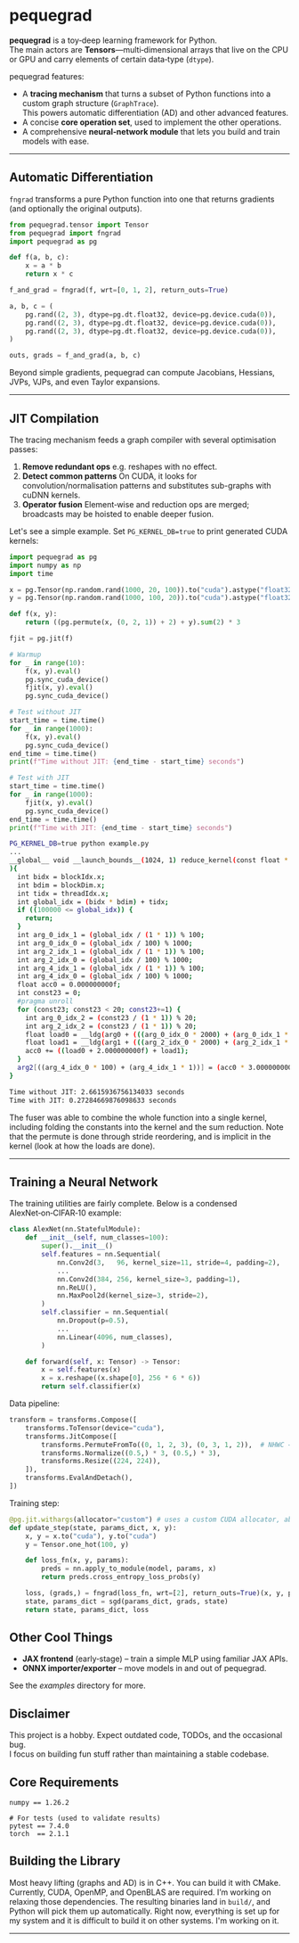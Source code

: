 # pequegrad

**pequegrad** is a toy‑deep learning framework for Python.  
The main actors are **Tensors**—multi‑dimensional arrays that live on the CPU or GPU and carry elements of certain data‑type (`dtype`).

pequegrad features:

* A **tracing mechanism** that turns a subset of Python functions into a custom graph structure (`GraphTrace`).  
  This powers automatic differentiation (AD) and other advanced features.
* A concise **core operation set**, used to implement the other operations.
* A comprehensive **neural‑network module** that lets you build and train models with ease.

---

## Automatic Differentiation

`fngrad` transforms a pure Python function into one that returns gradients (and optionally the original outputs).

```python
from pequegrad.tensor import Tensor
from pequegrad import fngrad
import pequegrad as pg

def f(a, b, c):
    x = a * b
    return x * c

f_and_grad = fngrad(f, wrt=[0, 1, 2], return_outs=True)

a, b, c = (
    pg.rand((2, 3), dtype=pg.dt.float32, device=pg.device.cuda(0)),
    pg.rand((2, 3), dtype=pg.dt.float32, device=pg.device.cuda(0)),
    pg.rand((2, 3), dtype=pg.dt.float32, device=pg.device.cuda(0)),
)

outs, grads = f_and_grad(a, b, c)
```

Beyond simple gradients, pequegrad can compute Jacobians, Hessians, JVPs, VJPs, and even Taylor expansions.

---

## JIT Compilation

The tracing mechanism feeds a graph compiler with several optimisation passes:

1. **Remove redundant ops** e.g. reshapes with no effect.
2. **Detect common patterns** On CUDA, it looks for convolution/normalisation patterns and substitutes sub-graphs with cuDNN kernels.
3. **Operator fusion** Element‑wise and reduction ops are merged; broadcasts may be hoisted to enable deeper fusion.


Let's see a simple example. Set `PG_KERNEL_DB=true` to print generated CUDA kernels:

```python
import pequegrad as pg
import numpy as np
import time

x = pg.Tensor(np.random.rand(1000, 20, 100)).to("cuda").astype("float32")
y = pg.Tensor(np.random.rand(1000, 100, 20)).to("cuda").astype("float32")

def f(x, y):
    return ((pg.permute(x, (0, 2, 1)) + 2) + y).sum(2) * 3

fjit = pg.jit(f)

# Warmup
for _ in range(10):
    f(x, y).eval()
    pg.sync_cuda_device()
    fjit(x, y).eval()
    pg.sync_cuda_device()

# Test without JIT
start_time = time.time()
for _ in range(1000):
    f(x, y).eval()
    pg.sync_cuda_device()
end_time = time.time()
print(f"Time without JIT: {end_time - start_time} seconds")

# Test with JIT
start_time = time.time()
for _ in range(1000):
    fjit(x, y).eval()
    pg.sync_cuda_device()
end_time = time.time()
print(f"Time with JIT: {end_time - start_time} seconds")
```
```bash
PG_KERNEL_DB=true python example.py
...
__global__ void __launch_bounds__(1024, 1) reduce_kernel(const float * __restrict__ arg0, const float * __restrict__ arg1, float * __restrict__ arg2
){
  int bidx = blockIdx.x;
  int bdim = blockDim.x;
  int tidx = threadIdx.x;
  int global_idx = (bidx * bdim) + tidx;
  if ((100000 <= global_idx)) {
    return;
  }
  int arg_0_idx_1 = (global_idx / (1 * 1)) % 100;
  int arg_0_idx_0 = (global_idx / 100) % 1000;
  int arg_2_idx_1 = (global_idx / (1 * 1)) % 100;
  int arg_2_idx_0 = (global_idx / 100) % 1000;
  int arg_4_idx_1 = (global_idx / (1 * 1)) % 100;
  int arg_4_idx_0 = (global_idx / 100) % 1000;
  float acc0 = 0.000000000f;
  int const23 = 0;
  #pragma unroll
  for (const23; const23 < 20; const23+=1) {
    int arg_0_idx_2 = (const23 / (1 * 1)) % 20;
    int arg_2_idx_2 = (const23 / (1 * 1)) % 20;
    float load0 = __ldg(arg0 + (((arg_0_idx_0 * 2000) + (arg_0_idx_1 * 1)) + (arg_0_idx_2 * 100)));
    float load1 = __ldg(arg1 + (((arg_2_idx_0 * 2000) + (arg_2_idx_1 * 20)) + (arg_2_idx_2 * 1)));
    acc0 += ((load0 + 2.000000000f) + load1);
  }
  arg2[((arg_4_idx_0 * 100) + (arg_4_idx_1 * 1))] = (acc0 * 3.000000000f);
}

Time without JIT: 2.6615936756134033 seconds
Time with JIT: 0.27284669876098633 seconds
```

The fuser was able to combine the whole function into a single kernel, including folding the constants into the kernel and the sum reduction. Note that the permute is done through stride reordering, and is implicit in the kernel (look at how the loads are done).

---

## Training a Neural Network

The training utilities are fairly complete. Below is a condensed AlexNet‑on‑CIFAR‑10 example:

```python
class AlexNet(nn.StatefulModule):
    def __init__(self, num_classes=100):
        super().__init__()
        self.features = nn.Sequential(
            nn.Conv2d(3,   96, kernel_size=11, stride=4, padding=2),
            ...
            nn.Conv2d(384, 256, kernel_size=3, padding=1),
            nn.ReLU(),
            nn.MaxPool2d(kernel_size=3, stride=2),
        )
        self.classifier = nn.Sequential(
            nn.Dropout(p=0.5),
            ...
            nn.Linear(4096, num_classes),
        )

    def forward(self, x: Tensor) -> Tensor:
        x = self.features(x)
        x = x.reshape((x.shape[0], 256 * 6 * 6))
        return self.classifier(x)
```

Data pipeline:

```python
transform = transforms.Compose([
    transforms.ToTensor(device="cuda"),
    transforms.JitCompose([
        transforms.PermuteFromTo((0, 1, 2, 3), (0, 3, 1, 2)),  # NHWC → NCHW
        transforms.Normalize((0.5,) * 3, (0.5,) * 3),
        transforms.Resize((224, 224)),
    ]),
    transforms.EvalAndDetach(),
])
```

Training step:

```python
@pg.jit.withargs(allocator="custom") # uses a custom CUDA allocator, about 8% faster on a 2070 laptop
def update_step(state, params_dict, x, y):
    x, y = x.to("cuda"), y.to("cuda")
    y = Tensor.one_hot(100, y)

    def loss_fn(x, y, params):
        preds = nn.apply_to_module(model, params, x)
        return preds.cross_entropy_loss_probs(y)

    loss, (grads,) = fngrad(loss_fn, wrt=[2], return_outs=True)(x, y, params_dict)
    state, params_dict = sgd(params_dict, grads, state)
    return state, params_dict, loss
```



## Other Cool Things

* **JAX frontend** (early‑stage) – train a simple MLP using familiar JAX APIs.
* **ONNX importer/exporter** – move models in and out of pequegrad.

See the *examples* directory for more.


## Disclaimer

This project is a hobby. Expect outdated code, TODOs, and the occasional bug.  
I focus on building fun stuff rather than maintaining a stable codebase.



## Core Requirements

```text
numpy == 1.26.2

# For tests (used to validate results)
pytest == 7.4.0
torch  == 2.1.1
```

## Building the Library

Most heavy lifting (graphs and AD) is in C++. You can build it with CMake.
Currently, CUDA, OpenMP, and OpenBLAS are required. I’m working on relaxing those dependencies.
The resulting binaries land in `build/`, and Python will pick them up automatically.
Right now, everything is set up for my system and it is difficult to build it on other systems. I'm working on it.

---
